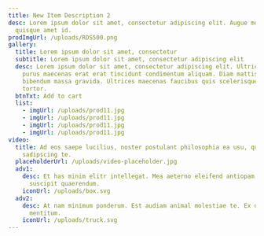 ```yaml
---
title: New Item Description 2
desc: Lorem ipsum dolor sit amet, consectetur adipiscing elit. Augue morbi
  quisque amet id.
prodImgUrl: /uploads/RDS500.png
gallery:
  title: Lorem ipsum dolor sit amet, consectetur
  subtitle: Lorem ipsum dolor sit amet, consectetur adipiscing elit
  desc: Lorem ipsum dolor sit amet, consectetur adipiscing elit. Ultrices vel
    purus maecenas erat erat tincidunt condimentum aliquam. Diam mattis in
    bibendum massa gravida. Ultrices maecenas faucibus quis scelerisque vehicula
    tortor.
  btnTxt: Add to cart
  list:
    - imgUrl: /uploads/prod11.jpg
    - imgUrl: /uploads/prod11.jpg
    - imgUrl: /uploads/prod11.jpg
    - imgUrl: /uploads/prod11.jpg
video:
  title: Ad eos saepe lucilius, noster postulant philosophia ea usu, qui dicta
    sadipscing te.
  placeholderUrl: /uploads/video-placeholder.jpg
  adv1:
    desc: Et has minim elitr intellegat. Mea aeterno eleifend antiopam ad, nam no
      suscipit quaerendum.
    iconUrl: /uploads/box.svg
  adv2:
    desc: At nam minimum ponderum. Est audiam animal molestiae te. Ex duo eripuit
      mentitum.
    iconUrl: /uploads/truck.svg
---
```

